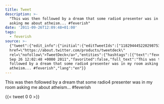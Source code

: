 ```yaml
---
title: Tweet
description: >-
  "This was then followed by a dream that some radio4 presenter was in my room
  asking me about atheism... #feverish"
date: '2011-09-26T12:09:48+01:00'
tags:
  - feverish
source: >-
  {"tweet":{"edit_info":{"initial":{"editTweetIds":["118294445220298753"],"editableUntil":"2011-09-26T13:02:48.202Z","editsRemaining":"5","isEditEligible":true}},"retweeted":false,"source":"<a
  href=\"https://about.twitter.com/products/tweetdeck\"
  rel=\"nofollow\">TweetDeck</a>","entities":{"hashtags":[{"text":"feverish","indices":["103","112"]}],"symbols":[],"user_mentions":[],"urls":[]},"display_text_range":["0","112"],"favorite_count":"0","id_str":"118294445220298753","truncated":false,"retweet_count":"0","id":"118294445220298753","created_at":"Mon
  Sep 26 12:02:48 +0000 2011","favorited":false,"full_text":"This was then
  followed by a dream that some radio4 presenter was in my room asking me about
  atheism... #feverish","lang":"en"}}
---
```

This was then followed by a dream that some radio4 presenter was in my room asking me about atheism... #feverish
    
{{< tweet 0 0 >}}
    
